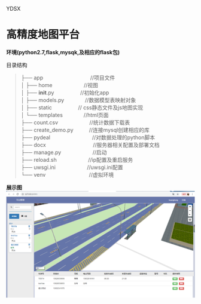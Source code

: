 YDSX
# 高精度地图平台

**环境(python2.7,flask,mysqk,及相应的flask包)**

目录结构  
> ├── app　　　　　　　　　//项目文件       
> │   ├── home　　　　　　//视图            
> │   ├── __init__.py　　　　　//初始化app                  
> │   ├── models.py　　　　//数据模型表映射对象                
> │   ├── static　　　　　// css静态文件及js地图实现            
> │   └── templates　　　　//html页面                 
> ├── count.csv　　　　　　//统计数据下载表             
> ├── create_demo.py　　　//连接mysql创建相应的库                 
> ├── pydeal　　　　　　　　//对数据处理的python脚本   
> ├── docx　　　　　　　　　//服务器相关配置及部署文档       
> ├── manage.py　　　　　　//启动            
> ├── reload.sh　　　　　　//ip配置及重启服务           
> ├── uwsgi.ini　　　　　　//uwsgi.ini配置           
> └── venv 　　　　　　　　//虚拟环境    


**展示图**
![img](https://github.com/iklcl/YDSX/blob/master/showImg/%E5%B1%95%E7%A4%BA%E8%B4%B4%E5%9B%BE3.png)
